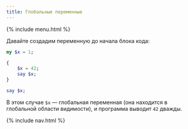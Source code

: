 ```yaml
---
title: Глобальные переменные
---
```


{% include menu.html %}

Давайте создадим переменную до начала блока кода:

```raku
my $x = 1;

{
    $x = 42;
    say $x;
}

say $x;
```

В этом случае `$x` — глобальная переменная (она находится в глобальной области
видимости), и программа выводит `42` дважды.

{% include nav.html %}
